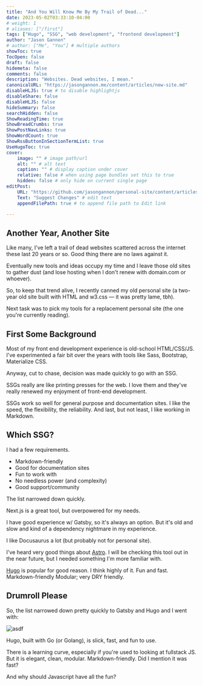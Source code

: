 ```yaml
---
title: "And You Will Know Me By My Trail of Dead..."
date: 2023-05-02T03:33:10-04:00
# weight: 1
# aliases: ["/first"]
tags: ["Hugo", "SSG", "web development", "frontend development"]
author: "Jason Gannon"
# author: ["Me", "You"] # multiple authors
showToc: true
TocOpen: false
draft: false
hidemeta: false
comments: false
description: "Websites. Dead websites, I mean."
canonicalURL: "https://jasongannon.me/content/articles/new-site.md"
disableHLJS: true # to disable highlightjs
disableShare: false
disableHLJS: false
hideSummary: false
searchHidden: false
ShowReadingTime: true
ShowBreadCrumbs: true
ShowPostNavLinks: true
ShowWordCount: true
ShowRssButtonInSectionTermList: true
UseHugoToc: true
cover:
    image: "" # image path/url
    alt: "" # alt text
    caption: "" # display caption under cover
    relative: false # when using page bundles set this to true
    hidden: false # only hide on current single page
editPost:
    URL: "https://github.com/jasongannon/personal-site/content/articles/new-site.md"
    Text: "Suggest Changes" # edit text
    appendFilePath: true # to append file path to Edit link

---
```

## Another Year, Another Site

Like many, I've left a trail of dead websites scattered across the internet these last 20 years or so. Good thing there are no laws against it.

Eventually new tools and ideas occupy my time and I leave those old sites to gather dust (and lose hosting when I don't renew with domain.com or whoever).

So, to keep that trend alive, I recently canned my old personal site (a two-year old site built with HTML and w3.css — it was pretty lame, tbh).

Next task was to pick my tools for a replacement personal site (the one you're currently reading).

## First Some Background

Most of my front end development experience is old-school HTML/CSS/JS. I've experimented a fair bit over the years with tools like Sass, Bootstrap, Materialize CSS.

Anyway, cut to chase, decision was made quickly to go with an SSG.

SSGs really are like printing presses for the web. I love them and they've really renewed my enjoyment of front-end development.

SSGs work so well for general purpose and documentation sites. I like the speed, the flexibility, the reliability. And last, but not least, I like working in Markdown.

## Which SSG?

I had a few requirements. 

- Markdown-friendly
- Good for documentation sites
- Fun to work with
- No needless power (and complexity)
- Good support/community

The list narrowed down quickly. 

Next.js is a great tool, but overpowered for my needs.

I have good experience w/ Gatsby, so it's always an option. But it's old and slow and kind of a dependency nightmare in my experience.

I like Docusaurus a lot (but probably not for personal site). 

I've heard very good things about [Astro](https://astro.build/). I will be checking this tool out in the near future, but I needed something I'm more familiar with.

[Hugo](https://gohugo.io/) is popular for good reason. I think highly of it. Fun and fast. Markdown-friendly Modular; very DRY friendly.

## Drumroll Please

So, the list narrowed down pretty quickly to Gatsby and Hugo and I went with:

![asdf](/images/hugo-logo.svg)
 
Hugo, built with Go (or Golang), is slick, fast, and fun to use. 

There is a learning curve, especially if you're used to looking at fullstack JS. But it is elegant, clean, modular. Markdown-friendly. Did I mention it was fast?

And why should Javascript have all the fun?

